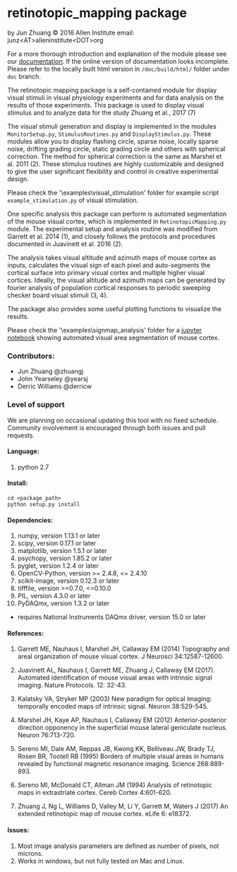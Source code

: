 # retinotopic_mapping package

by Jun Zhuang
&copy; 2016 Allen Institute
email: junz&lt;AT&gt;alleninstitute&lt;DOT&gt;org

For a more thorough introduction and explanation of the module please
see our [documentation](http://retinotopic-mapping.readthedocs.io/).
If the online version of documentation looks incomplete. Please refer
to the locally built html version in `/doc/build/html/` folder under
`doc` branch.

The retinotopic mapping package is a self-contained module
for display visual stimuli in visual physiology experiments and
for data analysis on the results of those experiments. This package is
used to display visual stimulus and to analyze data for the study
Zhuang et al., 2017 (7)

The visual stimuli generation and display is implemented in the modules
`MonitorSetup.py`, `StimulusRoutines.py` and `DisplayStimulus.py`.
These modules allow you to display flashing circle, sparse noise,
locally sparse noise, drifting grading circle, static grading circle
and others with spherical correction. The method for spherical
correction is the same as Marshel et al. 2011 (2). These stimulus
routines are highly customizable and designed to give the user
significant flexibility and control in creative experimental design.

Please check the '\examples\visual_stimulation' folder for
example script `example_stimulation.py` of visual stimulation.

One specific analysis this package can perform is automated
segmentation of the mouse visual cortex, which is implemented in
`RetinotopicMapping.py` module.
The experimental setup and analysis routine was
modified from Garrett et al. 2014 (1), and closely follows
the protocols and procedures documented in Juavinett et al. 2016
(2).

The analysis takes visual altitude and azimuth maps of mouse cortex
as inputs, calculates the visual sign of each pixel and auto-segments
the cortical surface into primary visual cortex and multiple higher
visual cortices. Ideally, the visual altitude and azimuth maps can be
generated by fourier analysis of population cortical responses to
periodic sweeping checker board visual stimuli (3, 4).

The package also provides some useful plotting functions to visualize
the results.

Please check the '\examples\signmap_analysis' folder for a [jupyter
notebook](https://github.com/zhuangjun1981/retinotopic_mapping/blob/master/retinotopic_mapping/examples/signmap_analysis/retinotopic_mapping_example.ipynb)
showing automated visual area segmentation of mouse cortex.

### Contributors:
* Jun Zhuang @zhuangj
* John Yearseley @yearsj
* Derric Williams @derricw

### Level of support
We are planning on occasional updating this tool with no fixed schedule. Community involvement is encouraged through both issues and pull requests.

#### Language:

1. python 2.7


#### Install:
```
cd <package_path>
python setup.py install
```


#### Dependencies:

1. numpy, version 1.13.1 or later
2. scipy, version 0.17.1 or later
3. matplotlib, version 1.5.1 or later
4. psychopy, version 1.85.2 or later
5. pyglet, version 1.2.4 or later
6. OpenCV-Python, version >= 2.4.8, <= 2.4.10
7. scikit-image, version 0.12.3 or later
8. tifffile, version >=0.7.0, <=0.10.0
9. PIL, version 4.3.0 or later
10. PyDAQmx, version 1.3.2 or later
   * requires National Instruments DAQmx driver, version 15.0 or later

#### References:

1. Garrett ME, Nauhaus I, Marshel JH, Callaway EM (2014) Topography and areal organization of mouse visual cortex. J Neurosci 34:12587-12600.

2. Juavinett AL, Nauhaus I, Garrett ME, Zhuang J, Callaway EM (2017). Automated identification of mouse visual areas with intrinsic signal imaging. Nature Protocols. 12: 32-43.

3. Kalatsky VA, Stryker MP (2003) New paradigm for optical imaging: temporally encoded maps of intrinsic signal. Neuron 38:529-545.

4. Marshel JH, Kaye AP, Nauhaus I, Callaway EM (2012) Anterior-posterior direction opponency in the superficial mouse lateral geniculate nucleus. Neuron 76:713-720.

5. Sereno MI, Dale AM, Reppas JB, Kwong KK, Belliveau JW, Brady TJ, Rosen BR, Tootell RB (1995) Borders of multiple visual areas in humans revealed by functional magnetic resonance imaging. Science 268:889-893.

6. Sereno MI, McDonald CT, Allman JM (1994) Analysis of retinotopic maps in extrastriate cortex. Cereb Cortex 4:601-620.

7. Zhuang J, Ng L, Williams D, Valley M, Li Y, Garrett M, Waters J (2017) An extended retinotopic map of mouse cortex. eLife 6: e18372.


#### Issues:

1. Most image analysis parameters are defined as number of pixels, not microns.
2. Works in windows, but not fully tested on Mac and Linux.